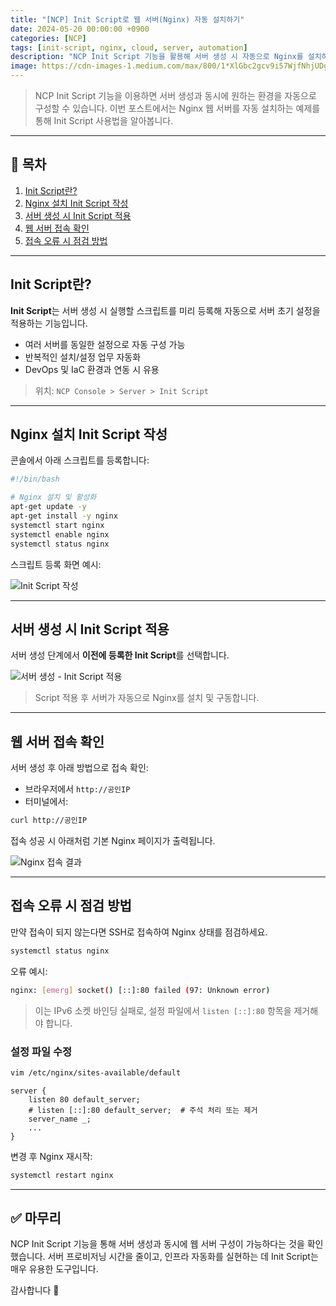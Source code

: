 ```yaml
---
title: "[NCP] Init Script로 웹 서버(Nginx) 자동 설치하기"
date: 2024-05-20 00:00:00 +0900
categories: [NCP]
tags: [init-script, nginx, cloud, server, automation]
description: "NCP Init Script 기능을 활용해 서버 생성 시 자동으로 Nginx를 설치하고 실행하는 방법을 알아봅니다."
image: https://cdn-images-1.medium.com/max/800/1*XlGbc2gcv9i57WjfNhjUDg.png
---
```


> NCP Init Script 기능을 이용하면 서버 생성과 동시에 원하는 환경을 자동으로 구성할 수 있습니다. 이번 포스트에서는 Nginx 웹 서버를 자동 설치하는 예제를 통해 Init Script 사용법을 알아봅니다.

---

## 🧾 목차

1. [Init Script란?](#init-script란)
2. [Nginx 설치 Init Script 작성](#nginx-설치-init-script-작성)
3. [서버 생성 시 Init Script 적용](#서버-생성-시-init-script-적용)
4. [웹 서버 접속 확인](#웹-서버-접속-확인)
5. [접속 오류 시 점검 방법](#접속-오류-시-점검-방법)

---

## Init Script란?

**Init Script**는 서버 생성 시 실행할 스크립트를 미리 등록해 자동으로 서버 초기 설정을 적용하는 기능입니다.

- 여러 서버를 동일한 설정으로 자동 구성 가능
- 반복적인 설치/설정 업무 자동화
- DevOps 및 IaC 환경과 연동 시 유용

> 위치: `NCP Console > Server > Init Script`

---

## Nginx 설치 Init Script 작성

콘솔에서 아래 스크립트를 등록합니다:

```bash
#!/bin/bash

# Nginx 설치 및 활성화
apt-get update -y
apt-get install -y nginx
systemctl start nginx
systemctl enable nginx
systemctl status nginx
```

스크립트 등록 화면 예시:

![Init Script 작성](https://cdn-images-1.medium.com/max/800/1*XlGbc2gcv9i57WjfNhjUDg.png)

---

## 서버 생성 시 Init Script 적용

서버 생성 단계에서 **이전에 등록한 Init Script**를 선택합니다.

![서버 생성 - Init Script 적용](https://cdn-images-1.medium.com/max/800/1*LLijGxhLgR16dA583GiVEA.png)

> Script 적용 후 서버가 자동으로 Nginx를 설치 및 구동합니다.

---

## 웹 서버 접속 확인

서버 생성 후 아래 방법으로 접속 확인:

- 브라우저에서 `http://공인IP`
- 터미널에서:

```bash
curl http://공인IP
```

접속 성공 시 아래처럼 기본 Nginx 페이지가 출력됩니다.

![Nginx 접속 결과](https://cdn-images-1.medium.com/max/800/1*oS44Iab0SzexGxEV6MjsjQ.png)

---

## 접속 오류 시 점검 방법

만약 접속이 되지 않는다면 SSH로 접속하여 Nginx 상태를 점검하세요.

```bash
systemctl status nginx
```

오류 예시:

```bash
nginx: [emerg] socket() [::]:80 failed (97: Unknown error)
```

> 이는 IPv6 소켓 바인딩 실패로, 설정 파일에서 `listen [::]:80` 항목을 제거해야 합니다.

### 설정 파일 수정

```bash
vim /etc/nginx/sites-available/default
```

```nginx
server {
    listen 80 default_server;
    # listen [::]:80 default_server;  # 주석 처리 또는 제거
    server_name _;
    ...
}
```

변경 후 Nginx 재시작:

```bash
systemctl restart nginx
```

---

## ✅ 마무리

NCP Init Script 기능을 통해 서버 생성과 동시에 웹 서버 구성이 가능하다는 것을 확인했습니다. 서버 프로비저닝 시간을 줄이고, 인프라 자동화를 실현하는 데 Init Script는 매우 유용한 도구입니다.

감사합니다 🙌